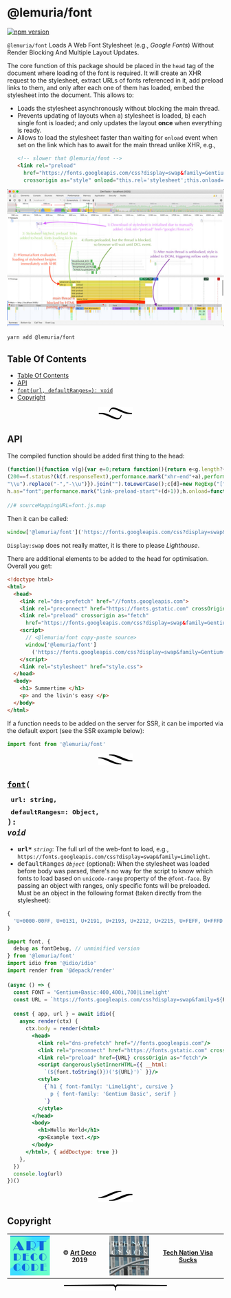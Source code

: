 # @lemuria/font

[![npm version](https://badge.fury.io/js/%40lemuria%2Ffont.svg)](https://npmjs.org/package/@lemuria/font)

`@lemuria/font` Loads A Web Font Stylesheet (e.g., _Google Fonts_) Without Render Blocking And Multiple Layout Updates.

The core function of this package should be placed in the `head` tag of the document where loading of the font is required. It will create an XHR request to the stylesheet, extract URLs of fonts referenced in it, add preload links to them, and only after each one of them has loaded, embed the stylesheet into the document. This allows to:

- Loads the stylesheet asynchronously without blocking the main thread.
- Prevents updating of layouts when a) stylesheet is loaded, b) each single font is loaded; and only updates the layout **once** when everything is ready.
- Allows to load the stylesheet faster than waiting for `onload` event when set on the link which has to await for the main thread unlike XHR, e.g.,
    ```html
    <!-- slower that @lemuria/font -->
    <link rel="preload"
      href="https://fonts.googleapis.com/css?display=swap&family=Gentium+Basic"
      crossorigin as="style" onload="this.rel='stylesheet';this.onload=null">
    ```

<img src="docs/advanced.jpg" alt="advanced google font preloading performance diagram">

```sh
yarn add @lemuria/font
```

## Table Of Contents

- [Table Of Contents](#table-of-contents)
- [API](#api)
- [`font(url, defaultRanges=): void`](#fonturl-stringdefaultranges-object-void)
- [Copyright](#copyright)

<p align="center"><a href="#table-of-contents">
  <img src="/.documentary/section-breaks/0.svg?sanitize=true">
</a></p>

## API

The compiled function should be added first thing to the head:

```js
(function(){function v(g){var e=0;return function(){return e<g.length?{done:!1,value:g[e++]}:{done:!0}}}function w(g){var e="undefined"!=typeof Symbol&&Symbol.iterator&&g[Symbol.iterator];return e?e.call(g):{next:v(g)}};window["@lemuria/font"]=function(g,e){function q(b){b&&(performance.mark("link-preload-end"+b),performance.measure("link-preload","link-preload-start"+b,"link-preload-end"+b));r++;r>=n.length&&(b=document.createElement("style"),b.innerHTML=p,document.head.appendChild(b),performance.mark("agf-end"),performance.measure("@lemuria/font","agf-start","agf-end"))}function x(b,k,a){a=void 0===a?"":a;performance.mark("xhr-start"+a);var f=new XMLHttpRequest;f.onreadystatechange=function(){4==f.readyState&&
(200==f.status?(k(f.responseText),performance.mark("xhr-end"+a),performance.measure("xhr"+a,"xhr-start"+a,"xhr-end"+a)):console.error("Error loading webfont: server responded with code %s at %s",f.status,b))};f.open("GET",b);try{f.send(null)}catch(l){console.error(l)}}function y(b){for(var k=/url\((.+?)\).*?;\s+unicode-range: (.+?);/g,a={},f=[],l;l=k.exec(b);){var m=w(l);m.next();l=m.next().value;m=m.next().value;f.push({url:l,a:m});a[m]=1}a=Object.keys(a).reduce(function(c,d){var h=d.split(/,\s/).map(function(z){return z.replace("U+",
"\\u").replace("-","-\\u")}).join("").toLowerCase();c[d]=new RegExp("["+h+"]");return c},{});var t=document.body?document.body.textContent:"",A=t?Object.keys(a).reduce(function(c,d){a[d].test(t)&&(c[d]=!0);return c},{}):Object.keys(a).reduce(function(c,d){d in e&&(c[d]=!0);return c},{});n=f.filter(function(c){return c.a in A}).map(function(c){return c.url});if(!n.length)return q();var u=document.createDocumentFragment();n.forEach(function(c,d){var h=document.createElement("link");h.href=c;h.rel="preload";
h.as="font";performance.mark("link-preload-start"+(d+1));h.onload=function(){return q(d+1)};h.setAttribute("crossorigin",!0);u.appendChild(h)});document.head.appendChild(u)}e=void 0===e?{}:e;performance.mark("agf-start");var p;(function(b,k){x(b.href,function(a){p=a;y(p)},"-"+(void 0===k?"link":k))})({href:g},"js");var n=[],r=0};}).call(this);

//# sourceMappingURL=font.js.map
```

Then it can be called:

```js
window['@lemuria/font']('https://fonts.googleapis.com/css?display=swap&family=Gentium+Basic')
```

`Display:swap` does not really matter, it is there to please _Lighthouse_.

There are additional elements to be added to the head for optimisation. Overall you get:

```html
<!doctype html>
<html>
  <head>
    <link rel="dns-prefetch" href="//fonts.googleapis.com">
    <link rel="preconnect" href="https://fonts.gstatic.com" crossOrigin>
    <link rel="preload" crossorigin as="fetch"
      href="https://fonts.googleapis.com/css?display=swap&family=Gentium+Basic">
    <script>
      // <@lemuria/font copy-paste source>
      window['@lemuria/font']
        ('https://fonts.googleapis.com/css?display=swap&family=Gentium+Basic')
    </script>
    <link rel="stylesheet" href="style.css">
  </head>
  <body>
    <h1> Summertime </h1>
    <p> and the livin's easy </p>
  </body>
</html>
```

If a function needs to be added on the server for SSR, it can be imported via the default export (see the SSR example below):

```js
import font from '@lemuria/font'
```

<p align="center"><a href="#table-of-contents">
  <img src="/.documentary/section-breaks/1.svg?sanitize=true">
</a></p>

## <code><ins>font</ins>(</code><sub><br/>&nbsp;&nbsp;`url: string,`<br/>&nbsp;&nbsp;`defaultRanges=: Object,`<br/></sub><code>): <i>void</i></code>
 - <kbd><strong>url*</strong></kbd> <em>`string`</em>: The full url of the web-font to load, e.g.,
`https://fonts.googleapis.com/css?display=swap&family=Limelight`.
 - <kbd>defaultRanges</kbd> <em>`Object`</em> (optional): When the stylesheet was loaded before body was parsed, there's no way for the script to know which fonts to load based on `unicode-range` property of the `@font-face`. By passing an object with ranges, only specific fonts will be preloaded. Must be an object in the following format (taken directly from the stylesheet):
```js
{
  'U+0000-00FF, U+0131, U+2191, U+2193, U+2212, U+2215, U+FEFF, U+FFFD': true
}
```

```jsx
import font, {
  debug as fontDebug, // unminified version
} from '@lemuria/font'
import idio from '@idio/idio'
import render from '@depack/render'

(async () => {
  const FONT = 'Gentium+Basic:400,400i,700|Limelight'
  const URL = `https://fonts.googleapis.com/css?display=swap&family=${FONT}`

  const { app, url } = await idio({
    async render(ctx) {
      ctx.body = render(<html>
        <head>
          <link rel="dns-prefetch" href="//fonts.googleapis.com"/>
          <link rel="preconnect" href="https://fonts.gstatic.com" crossOrigin/>
          <link rel="preload" href={URL} crossOrigin as="fetch"/>
          <script dangerouslySetInnerHTML={{ __html:
            `(${font.toString()})('${URL}')` }}/>
          <style>
            {`h1 { font-family: 'Limelight', cursive }
              p { font-family: 'Gentium Basic', serif }
            `}
          </style>
        </head>
        <body>
          <h1>Hello World</h1>
          <p>Example text.</p>
        </body>
      </html>, { addDoctype: true })
    },
  })
  console.log(url)
})()
```

<p align="center"><a href="#table-of-contents">
  <img src="/.documentary/section-breaks/2.svg?sanitize=true">
</a></p>

## Copyright

<table>
  <tr>
    <th>
      <a href="https://artd.eco">
        <img width="100" src="https://raw.githubusercontent.com/wrote/wrote/master/images/artdeco.png"
          alt="Art Deco">
      </a>
    </th>
    <th>© <a href="https://artd.eco">Art Deco</a>   2019</th>
    <th>
      <a href="https://www.technation.sucks" title="Tech Nation Visa">
        <img width="100" src="https://raw.githubusercontent.com/idiocc/cookies/master/wiki/arch4.jpg"
          alt="Tech Nation Visa">
      </a>
    </th>
    <th><a href="https://www.technation.sucks">Tech Nation Visa Sucks</a></th>
  </tr>
</table>

<p align="center"><a href="#table-of-contents">
  <img src="/.documentary/section-breaks/-1.svg?sanitize=true">
</a></p>